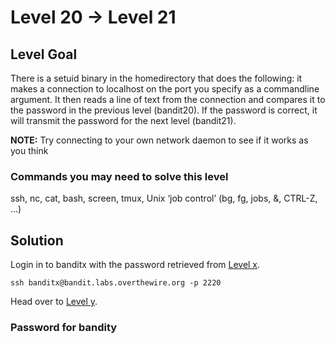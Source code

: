 # Level 20 → Level 21

## Level Goal

There is a setuid binary in the homedirectory that does the following: it makes a connection to localhost on the port you specify as a commandline argument. It then reads a line of text from the connection and compares it to the password in the previous level (bandit20). If the password is correct, it will transmit the password for the next level (bandit21).

**NOTE:** Try connecting to your own network daemon to see if it works as you think

### Commands you may need to solve this level

ssh, nc, cat, bash, screen, tmux, Unix ‘job control’ (bg, fg, jobs, &, CTRL-Z, …)

## Solution

Login in to banditx with the password retrieved from [Level x](../Level%20x%20→%20Level%20y/).

```
ssh banditx@bandit.labs.overthewire.org -p 2220
```

Head over to [Level y](../Level%20y%20→%20Level%20z/).

### Password for bandity